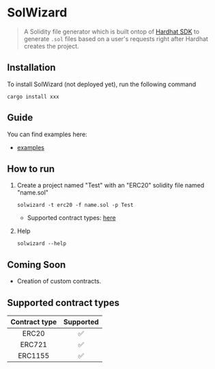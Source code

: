 # SolWizard

> A Solidity file generator which is built ontop of [Hardhat SDK](https://github.com/NomicFoundation/hardhat) to generate `.sol` files based on a user's requests right after Hardhat creates the project.

## Installation

To install SolWizard (not deployed yet), run the following command

    cargo install xxx

## Guide

You can find examples here:

-   [examples](examples/examples.md)

## How to run

1.  Create a project named "Test" with an "ERC20" solidity file named "name.sol"

        solwizard -t erc20 -f name.sol -p Test

    -   Supported contract types: [here](https://github.com/WillDera/SolWizard#supported-contract-types)

2.  Help

        solwizard --help

## Coming Soon

-   Creation of custom contracts.

## Supported contract types

| Contract type | Supported |
| :-----------: | :-------: |
|     ERC20     |    ✅     |
|    ERC721     |    ✅     |
|    ERC1155    |    ✅     |
